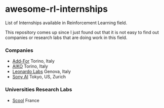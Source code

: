 # awesome-rl-internships
List of Internships available in Reinforcement Learning field.

This repository comes up since I just found out that it is not easy to find out companies or research labs that are doing work in this field.

### Companies
- [Add-For](https://www.add-for.com) Torino, Italy
- [AIKO](https://www.aikospace.com) Torino, Italy
- [Leonardo Labs](https://www.leonardo.com/it/innovation-technology/leonardo-labs) Genova, Italy
- [Sony AI](https://ai.sony/about/) Tokyo, US, Zurich


### Universities Research Labs
- [Scool](https://team.inria.fr/scool/job-offers/) France
